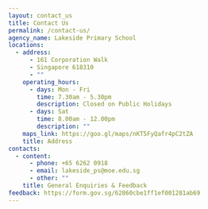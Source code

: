 ```yaml
---
layout: contact_us
title: Contact Us
permalink: /contact-us/
agency_name: Lakeside Primary School
locations:
  - address:
      - 161 Corporation Walk
      - Singapore 618310
      - ""
    operating_hours:
      - days: Mon - Fri
        time: 7.30am - 5.30pm
        description: Closed on Public Holidays
      - days: Sat
        time: 8.00am - 12.00pm
        description: ""
    maps_link: https://goo.gl/maps/nKT5FyQafr4pC2tZA
    title: Address
contacts:
  - content:
      - phone: +65 6262 0918
      - email: lakeside_ps@moe.edu.sg
      - other: ""
    title: General Enquiries & Feedback
feedback: https://form.gov.sg/62860cbe1ff1ef001281ab69
---
```

